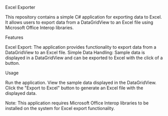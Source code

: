 Excel Exporter

This repository contains a simple C# application for exporting data to Excel. It allows users to export data from a DataGridView to an Excel file using Microsoft Office Interop libraries.

Features

Excel Export: The application provides functionality to export data from a DataGridView to an Excel file.
Simple Data Handling: Sample data is displayed in a DataGridView and can be exported to Excel with the click of a button.

Usage

Run the application.
View the sample data displayed in the DataGridView.
Click the "Export to Excel" button to generate an Excel file with the displayed data.

Note: This application requires Microsoft Office Interop libraries to be installed on the system for Excel export functionality.
